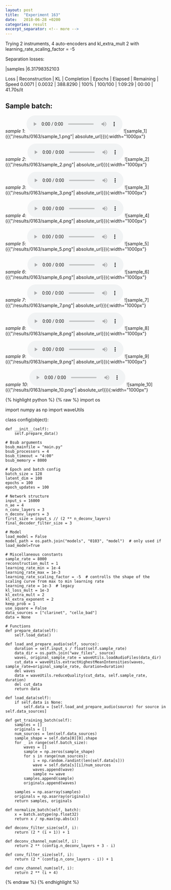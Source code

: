 ```yaml
---
layout: post
title:  "Experiment 163"
date:   2018-06-28 +0200
categories: result
excerpt_separator: <!-- more -->
---
```

Trying 2 instruments, 4 auto-encoders and kl_extra_mult 2 with learning_rate_scaling_factor = -5

Separation losses:

|samples
|6.31798352103

Loss | Reconstruction | KL | Completion | Epochs | Elapsed | Remaining | Speed
0.0071 | 0.0032 | 388.8290 | 100% | 100/100 | 1:09:29 | 00:00 | 41.70s/it<!-- more -->

## **Sample batch**:
_sample 1_:
<audio src="/ResultsOverview/results/0163/sample_1.wav" controls preload></audio>
![sample_1]({{"/results/0163/sample_1.png"| absolute_url}}){:width="1000px"}

_sample 2_:
<audio src="/ResultsOverview/results/0163/sample_2.wav" controls preload></audio>
![sample_2]({{"/results/0163/sample_2.png"| absolute_url}}){:width="1000px"}

_sample 3_:
<audio src="/ResultsOverview/results/0163/sample_3.wav" controls preload></audio>
![sample_3]({{"/results/0163/sample_3.png"| absolute_url}}){:width="1000px"}

_sample 4_:
<audio src="/ResultsOverview/results/0163/sample_4.wav" controls preload></audio>
![sample_4]({{"/results/0163/sample_4.png"| absolute_url}}){:width="1000px"}

_sample 5_:
<audio src="/ResultsOverview/results/0163/sample_5.wav" controls preload></audio>
![sample_5]({{"/results/0163/sample_5.png"| absolute_url}}){:width="1000px"}

_sample 6_:
<audio src="/ResultsOverview/results/0163/sample_6.wav" controls preload></audio>
![sample_6]({{"/results/0163/sample_6.png"| absolute_url}}){:width="1000px"}

_sample 7_:
<audio src="/ResultsOverview/results/0163/sample_7.wav" controls preload></audio>
![sample_7]({{"/results/0163/sample_7.png"| absolute_url}}){:width="1000px"}

_sample 8_:
<audio src="/ResultsOverview/results/0163/sample_8.wav" controls preload></audio>
![sample_8]({{"/results/0163/sample_8.png"| absolute_url}}){:width="1000px"}

_sample 9_:
<audio src="/ResultsOverview/results/0163/sample_9.wav" controls preload></audio>
![sample_9]({{"/results/0163/sample_9.png"| absolute_url}}){:width="1000px"}

_sample 10_:
<audio src="/ResultsOverview/results/0163/sample_10.wav" controls preload></audio>
![sample_10]({{"/results/0163/sample_10.png"| absolute_url}}){:width="1000px"}


{% highlight python %}
{% raw %}
import os

import numpy as np
import waveUtils


class config(object):

	def __init__(self):
		self.prepare_data()

	# Bsub arguments
	bsub_mainfile = "main.py"
	bsub_processors = 4
	bsub_timeout = "4:00"
	bsub_memory = 8000

	# Epoch and batch config
	batch_size = 128
	latent_dim = 100
	epochs = 100
	epoch_updates = 100

	# Network structure
	input_s = 16000
	n_ae = 4
	n_conv_layers = 3
	n_deconv_layers = 3
	first_size = input_s // (2 ** n_deconv_layers)
	final_decoder_filter_size = 3

	# Model
	load_model = False
	model_path = os.path.join("models", "0103", "model")  # only used if load_model=True

	# Miscellaneous constants
	sample_rate = 8000
	reconstruction_mult = 1
	learning_rate_min = 1e-4
	learning_rate_max = 1e-3
	learning_rate_scaling_factor = -5  # controlls the shape of the scaling curve from max to min learning rate
	learning_rate = 1e-3  # legacy
	kl_loss_mult = 1e-3
	kl_extra_mult = 2
	kl_extra_exponent = 2
	keep_prob = 1
	use_square = False
	data_sources = ["clarinet", "cello_bad"]
	data = None

	# Functions
	def prepare_data(self):
		self.load_data()

	def load_and_prepare_audio(self, source):
		duration = self.input_s / float(self.sample_rate)
		data_dir = os.path.join("wav_files", source)
		waves, original_sample_rate = waveUtils.loadAudioFiles(data_dir)
		cut_data = waveUtils.extractHighestMeanIntensities(waves, sample_rate=original_sample_rate, duration=duration)
		del waves
		data = waveUtils.reduceQuality(cut_data, self.sample_rate, duration)
		del cut_data
		return data

	def load_data(self):
		if self.data is None:
			self.data = [self.load_and_prepare_audio(source) for source in self.data_sources]

	def get_training_batch(self):
		samples = []
		originals = []
		num_sources = len(self.data_sources)
		sample_shape = self.data[0][0].shape
		for _ in range(self.batch_size):
			waves = []
			sample = np.zeros(sample_shape)
			for s in range(num_sources):
				i = np.random.randint(len(self.data[s]))
				wave = self.data[s][i]/num_sources
				waves.append(wave)
				sample += wave
			samples.append(sample)
			originals.append(waves)

		samples = np.asarray(samples)
		originals = np.asarray(originals)
		return samples, originals

	def normalize_batch(self, batch):
		x = batch.astype(np.float32)
		return x / np.max(np.abs(x))

	def deconv_filter_size(self, i):
		return (2 * (i + 1)) + 1

	def deconv_channel_num(self, i):
		return 2 ** (config.n_deconv_layers + 3 - i)

	def conv_filter_size(self, i):
		return (2 * (config.n_conv_layers - i)) + 1

	def conv_channel_num(self, i):
		return 2 ** (i + 4)

{% endraw %}
{% endhighlight %}
